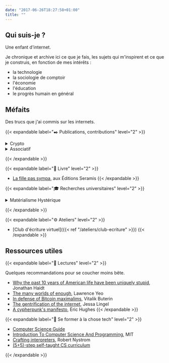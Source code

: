 ```yaml
---
date: "2017-06-26T18:27:58+01:00"
title: ""
---
```

## Qui suis-je ?

Une enfant d'internet.

Je chronique et archive ici ce que je fais, les sujets qui m'inspirent et ce que je construis, en fonction de mes intérêts :

- la technologie
- la sociologie de comptoir
- l'économie
- l'éducation
- le progrès humain en général

## Méfaits

Des trucs que j'ai commis sur les internets.

{{< expandable label="✒️ Publications, contributions" level="2" >}}

<details><summary>Crypto</summary>

- [Vos questions sur la crypto](https://mirror.xyz/juliamarch.eth/NPQVPy46Ft3lTikyHvugrDdmagbRc-tyY7SxEtPz4P0)

### Hashnode's company blog

- [Web3 Privacy Guide - Creating an Anonymous Identity](https://web3.hashnode.com/web3-privacy-guide-creating-an-anonymous-identity)
- [Is Crypto a Scam?](https://web3.hashnode.com/is-crypto-a-scam)
- [The Ultimate Security Guide for Your Web3 Journey](https://web3.hashnode.com/the-ultimate-security-guide-for-your-web3-journey)
- [What are dApps? - A Comprehensive Guide to dApps](https://web3.hashnode.com/what-are-dapps-a-comprehensive-guide-to-dapps)

### Coinalist

- [Comment offrir du Bitcoin à vos proches](https://www.coinalist.io/comment-offrir-du-bitcoin-opendime/)

</details>

<details><summary>Associatif</summary>

### Jeunesses en mouvement

- [Journal de bord du Forum Jeunesse à Tunis](https://international.cemea-pdll.org/IMG/pdf/livre-2.pdf?466/fd31e6197999c9d25d95ff1cb2fe19e5551e6bdd)

</details>

{{< /expandable >}}

{{< expandable label="📖 Livre" level="2" >}}
- [La fille pas sympa](https://www.babelio.com/livres/March-La-fille-pas-sympa/995939), aux Éditions Seramis
{{< /expandable >}}

{{< expandable label="🎓 Recherches universitaires" level="2" >}}

<details><summary>Matérialisme Hystérique</summary>

Recherche, commentaires et analyses des systèmes de valeurs féminins dans les œuvres d'Espagnoles créatrices du XIXe et XXe siècles. Carnet de recherches bilangue.

- [Carnet de recherches](https://mhysterik.hypotheses.org)

</details>

{{< /expandable >}}

{{< expandable label="⚙️ Ateliers" level="2" >}}

- [Club d'écriture virtuel]({{< ref "/ateliers/club-ecriture" >}})
{{< /expandable >}}

## Ressources utiles

{{< expandable label="📌 Lectures" level="2" >}}

Quelques recommandations pour se coucher moins bête.

- [Why the past 10 years of American life have been uniquely stupid](https://www.theatlantic.com/magazine/archive/2022/05/social-media-democracy-trust-babel/629369/), Jonathan Haidt
- [The many worlds of enough](https://moretothat.com/the-many-worlds-of-enough/), Lawrence Yeo
- [In defense of Bitcoin maximalims](https://vitalik.ca/general/2022/04/01/maximalist.html), Vitalik Buterin
- [The gentrification of the internet](https://web.archive.org/web/20190405064445/https://culturedigitally.org/2019/03/the-gentrification-of-the-internet/), Jessa Lingel
- [A cypherpunk's manifesto](https://www.activism.net/cypherpunk/manifesto.html), Eric Hughes
{{< /expandable >}}


{{< expandable label="💾 Se former à la chose tech" level="2" >}}

- [Computer Science Guide](https://teachyourselfcs.com)
- [Introduction To Computer Science And Programming](https://ocw.mit.edu/courses/6-00sc-introduction-to-computer-science-and-programming-spring-2011/), MIT
- [Crafting interpreters](https://craftinginterpreters.com/contents.html), Robert Nystrom
- [(5+5)-step self-taught CS curriculum](https://www.reddit.com/r/learnprogramming/comments/gsansp/my_55step_selftaught_cs_curriculum_updated/)

{{< /expandable >}}
